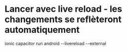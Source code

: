 # Lancer avec live reload - les changements se reflèteront automatiquement
ionic capacitor run android --livereload --external


